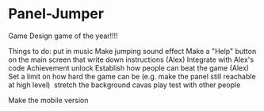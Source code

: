 # Panel-Jumper
Game Design game of the year!!!!

Things to do:
  put in music
  Make jumping sound effect
  Make a "Help" button on the main screen that write down instructions
  (Alex) Integrate with Alex's code
  Achievement unlock
  Establish how people can beat the game
  (Alex) Set a limit on how hard the game can be (e.g. make the panel still reachable at high level)
  stretch the background cavas
  play test with other people



  Make the mobile version
